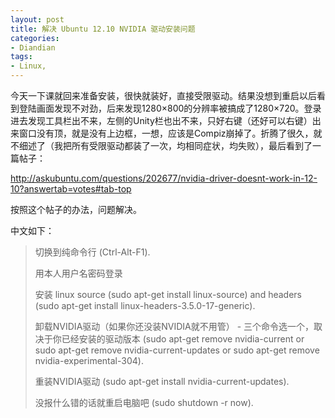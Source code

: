 ```yaml
---
layout: post
title: 解决 Ubuntu 12.10 NVIDIA 驱动安装问题
categories:
- Diandian
tags:
- Linux, 
---
```

<p>今天一下课就回来准备安装，很快就装好，直接受限驱动。结果没想到重启以后看到登陆画面发现不对劲，后来发现1280&times;800的分辨率被搞成了1280&times;720。登录进去发现工具栏出不来，左侧的Unity栏也出不来，只好右键（还好可以右键）出来窗口没有顶，就是没有上边框，一想，应该是Compiz崩掉了。折腾了很久，就不细述了（我把所有受限驱动都装了一次，均相同症状，均失败），最后看到了一篇帖子：</p>
<p><a href="http://askubuntu.com/questions/202677/nvidia-driver-doesnt-work-in-12-10?answertab=votes#tab-top">http://askubuntu.com/questions/202677/nvidia-driver-doesnt-work-in-12-10?answertab=votes#tab-top</a></p>
<p> 按照这个帖子的办法，问题解决。</p>
<p>中文如下：</p>
<blockquote>
 <p>切换到纯命令行 (Ctrl-Alt-F1).</p>
 <p>用本人用户名密码登录</p>
 <p>安装 linux source (sudo apt-get install linux-source) and headers (sudo apt-get install linux-headers-3.5.0-17-generic).</p>
 <p>卸载NVIDIA驱动（如果你还没装NVIDIA就不用管） - 三个命令选一个，取决于你已经安装的驱动版本 (sudo apt-get remove nvidia-current or sudo apt-get remove nvidia-current-updates or sudo apt-get remove nvidia-experimental-304).</p>
 <p>重装NVIDIA驱动 (sudo apt-get install nvidia-current-updates).</p>
 <p>没报什么错的话就重启电脑吧 (sudo shutdown -r now).</p>
</blockquote>